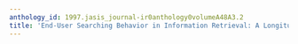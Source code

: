 ```yaml
---
anthology_id: 1997.jasis_journal-ir0anthology0volumeA48A3.2
title: 'End-User Searching Behavior in Information Retrieval: A Longitudinal Study'
---
```

